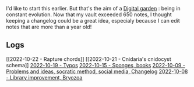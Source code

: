 I'd like to start this earlier. But that's the aim of a [Digital garden](Digital%20garden.md) : being in constant evolution. Now that my vault exceeded 650 notes, I thought keeping a changelog could be a great idea, especialy because I can edit notes that are more than a year old!

## Logs
[[2022-10-22 - Rapture chords]]
[[2022-10-21 - Cnidaria's cnidocyst schema]]
[2022-10-19 - Typos](2022-10-19%20-%20Typos.md)
[2022-10-15 - Sponges, books](2022-10-15%20-%20Sponges,%20books.md)
[2022-10-09 - Problems and ideas, socratic method, social media, Changelog](2022-10-09%20-%20Problems%20and%20ideas,%20socratic%20method,%20social%20media,%20Changelog.md)
[2022-10-08 - Library improvement, Bryozoa](2022-10-08%20-%20Library%20improvement,%20Bryozoa.md)